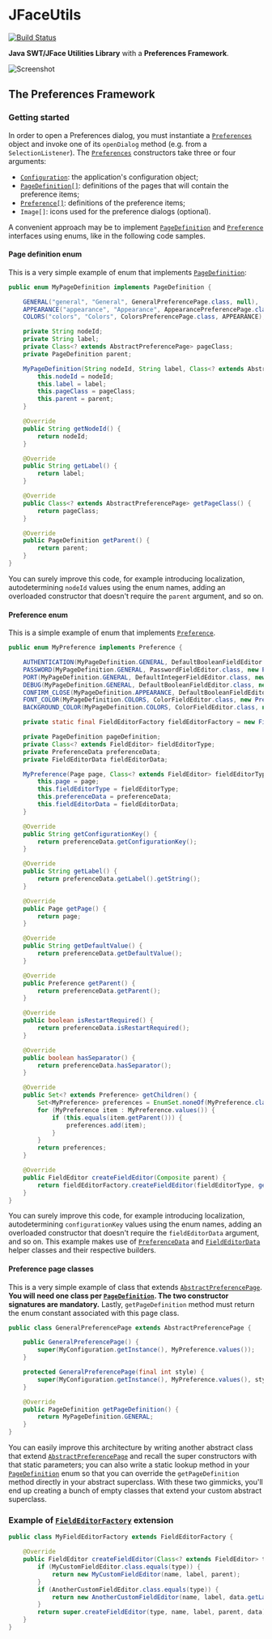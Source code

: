 JFaceUtils
==========

[![Build Status](https://travis-ci.org/Albertus82/JFaceUtils.svg?branch=master)](https://travis-ci.org/Albertus82/JFaceUtils)

**Java SWT/JFace Utilities Library** with a **Preferences Framework**.

![Screenshot](https://cloud.githubusercontent.com/assets/8672431/18028808/b4825704-6c87-11e6-96db-79f1fc46f931.png)

## The Preferences Framework

### Getting started

In order to open a Preferences dialog, you must instantiate a [`Preferences`](src/main/java/it/albertus/jface/preference/Preferences.java) object and invoke one of its `openDialog` method (e.g. from a `SelectionListener`). The [`Preferences`](src/main/java/it/albertus/jface/preference/Preferences.java) constructors take three or four arguments:
* [`Configuration`](src/main/java/it/albertus/util/Configuration.java): the application's configuration object;
* [`PageDefinition[]`](src/main/java/it/albertus/jface/preference/page/PageDefinition.java): definitions of the pages that will contain the preference items;
* [`Preference[]`](src/main/java/it/albertus/jface/preference/Preference.java): definitions of the preference items;
* `Image[]`: icons used for the preference dialogs (optional).

A convenient approach may be to implement [`PageDefinition`](src/main/java/it/albertus/jface/preference/page/PageDefinition.java) and [`Preference`](src/main/java/it/albertus/jface/preference/Preference.java) interfaces using enums, like in the following code samples.

#### Page definition enum

This is a very simple example of enum that implements [`PageDefinition`](src/main/java/it/albertus/jface/preference/page/PageDefinition.java):

```java
public enum MyPageDefinition implements PageDefinition {

	GENERAL("general", "General", GeneralPreferencePage.class, null),
	APPEARANCE("appearance", "Appearance", AppearancePreferencePage.class, null),
	COLORS("colors", "Colors", ColorsPreferencePage.class, APPEARANCE);

	private String nodeId;
	private String label;
	private Class<? extends AbstractPreferencePage> pageClass;
	private PageDefinition parent;

	MyPageDefinition(String nodeId, String label, Class<? extends AbstractPreferencePage> pageClass, PageDefinition parent) {
		this.nodeId = nodeId;
		this.label = label;
		this.pageClass = pageClass;
		this.parent = parent;
	}

	@Override
	public String getNodeId() {
		return nodeId;
	}

	@Override
	public String getLabel() {
		return label;
	}

	@Override
	public Class<? extends AbstractPreferencePage> getPageClass() {
		return pageClass;
	}

	@Override
	public PageDefinition getParent() {
		return parent;
	}
}
```

You can surely improve this code, for example introducing localization, autodetermining `nodeId` values using the enum names, adding an overloaded constructor that doesn't require the `parent` argument, and so on.

#### Preference enum

This is a simple example of enum that implements [`Preference`](src/main/java/it/albertus/jface/preference/Preference.java).

```java
public enum MyPreference implements Preference {

	AUTHENTICATION(MyPageDefinition.GENERAL, DefaultBooleanFieldEditor.class, new PreferenceDataBuilder().configurationKey("authentication").label("Enable authentication").defaultValue(true).restartRequired().build(), null),
	PASSWORD(MyPageDefinition.GENERAL, PasswordFieldEditor.class, new PreferenceDataBuilder().configurationKey("password").label("Password").parent(AUTHENTICATION).build(), null),
	PORT(MyPageDefinition.GENERAL, DefaultIntegerFieldEditor.class, new PreferenceDataBuilder().configurationKey("port").label("Port").separator().defaultValue(8080).build(), new FieldEditorDataBuilder().integerValidRange(1, 65535).build()),
	DEBUG(MyPageDefinition.GENERAL, DefaultBooleanFieldEditor.class, new PreferenceDataBuilder().configurationKey("debug").label("Enable debug mode").separator().defaultValue(false).build(), null),
	CONFIRM_CLOSE(MyPageDefinition.APPEARANCE, DefaultBooleanFieldEditor.class, new PreferenceDataBuilder().configurationKey("confirmClose").label("Confirm close").defaultValue(false).build(), null),
	FONT_COLOR(MyPageDefinition.COLORS, ColorFieldEditor.class, new PreferenceDataBuilder().configurationKey("fontColor").label("Font color").defaultValue("255,0,0").build(), null),
	BACKGROUND_COLOR(MyPageDefinition.COLORS, ColorFieldEditor.class, new PreferenceDataBuilder().configurationKey("backgroundColor").label("Background color").defaultValue("255,255,255").build(), null);

	private static final FieldEditorFactory fieldEditorFactory = new FieldEditorFactory();

	private PageDefinition pageDefinition;
	private Class<? extends FieldEditor> fieldEditorType;
	private PreferenceData preferenceData;
	private FieldEditorData fieldEditorData;

	MyPreference(Page page, Class<? extends FieldEditor> fieldEditorType, PreferenceData preferenceData, FieldEditorData fieldEditorData) {
		this.page = page;
		this.fieldEditorType = fieldEditorType;
		this.preferenceData = preferenceData;
		this.fieldEditorData = fieldEditorData;
	}

	@Override
	public String getConfigurationKey() {
		return preferenceData.getConfigurationKey();
	}

	@Override
	public String getLabel() {
		return preferenceData.getLabel().getString();
	}

	@Override
	public Page getPage() {
		return page;
	}

	@Override
	public String getDefaultValue() {
		return preferenceData.getDefaultValue();
	}

	@Override
	public Preference getParent() {
		return preferenceData.getParent();
	}

	@Override
	public boolean isRestartRequired() {
		return preferenceData.isRestartRequired();
	}

	@Override
	public boolean hasSeparator() {
		return preferenceData.hasSeparator();
	}

	@Override
	public Set<? extends Preference> getChildren() {
		Set<MyPreference> preferences = EnumSet.noneOf(MyPreference.class);
		for (MyPreference item : MyPreference.values()) {
			if (this.equals(item.getParent())) {
				preferences.add(item);
			}
		}
		return preferences;
	}

	@Override
	public FieldEditor createFieldEditor(Composite parent) {
		return fieldEditorFactory.createFieldEditor(fieldEditorType, getConfigurationKey(), getLabel(), parent, fieldEditorData);
	}
}
```

You can surely improve this code, for example introducing localization, autodetermining `configurationKey` values using the enum names, adding an overloaded constructor that doesn't require the `fieldEditorData` argument, and so on. This example makes use of [`PreferenceData`](src/main/java/it/albertus/jface/preference/PreferenceData.java) and [`FieldEditorData`](src/main/java/it/albertus/jface/preference/FieldEditorData.java) helper classes and their respective builders.

#### Preference page classes

This is a very simple example of class that extends [`AbstractPreferencePage`](src/main/java/it/albertus/jface/preference/page/AbstractPreferencePage.java). **You will need one class per [`PageDefinition`](src/main/java/it/albertus/jface/preference/page/PageDefinition.java). The two constructor signatures are mandatory.** Lastly, `getPageDefinition` method must return the enum constant associated with this page class.

```java
public class GeneralPreferencePage extends AbstractPreferencePage {

	public GeneralPreferencePage() {
		super(MyConfiguration.getInstance(), MyPreference.values());
	}

	protected GeneralPreferencePage(final int style) {
		super(MyConfiguration.getInstance(), MyPreference.values(), style);
	}

	@Override
	public PageDefinition getPageDefinition() {
		return MyPageDefinition.GENERAL;
	}
}
```

You can easily improve this architecture by writing another abstract class that extend [`AbstractPreferencePage`](src/main/java/it/albertus/jface/preference/page/AbstractPreferencePage.java) and recall the super constructors with that static parameters; you can also write a static lookup method in your [`PageDefinition`](src/main/java/it/albertus/jface/preference/page/PageDefinition.java) enum so that you can override the `getPageDefinition` method directly in your abstract superclass. With these two gimmicks, you'll end up creating a bunch of empty classes that extend your custom abstract superclass.

### Example of [`FieldEditorFactory`](src/main/java/it/albertus/jface/preference/FieldEditorFactory.java) extension

```java
public class MyFieldEditorFactory extends FieldEditorFactory {

	@Override
	public FieldEditor createFieldEditor(Class<? extends FieldEditor> type, String name, String label, Composite parent, FieldEditorData data) {
		if (MyCustomFieldEditor.class.equals(type)) {
			return new MyCustomFieldEditor(name, label, parent);
		}
		if (AnotherCustomFieldEditor.class.equals(type)) {
			return new AnotherCustomFieldEditor(name, label, data.getLabelsAndValues().toArray(), parent);
		}
		return super.createFieldEditor(type, name, label, parent, data);
	}
}
```
